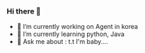### Hi there 👋

<!--
**narongchan/narongchan** is a ✨ _special_ ✨ repository because its `README.md` (this file) appears on your GitHub profile.
-->
- 🔭 I’m currently working on Agent in korea
- 🌱 I’m currently learning python, Java
- 💬 Ask me about : t.t I'm baby....

